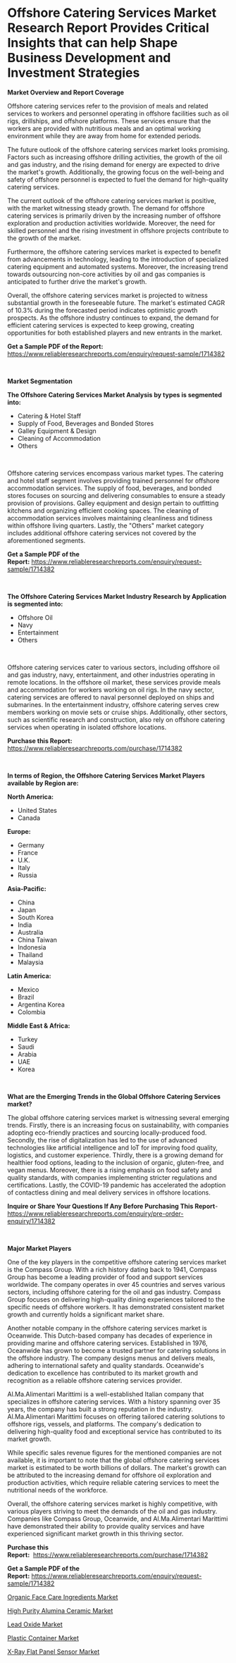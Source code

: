<p><h1>Offshore Catering Services Market Research Report Provides Critical Insights that can help Shape Business Development and Investment Strategies</h1></p><p><strong>Market Overview and Report Coverage</strong></p>
<p><p>Offshore catering services refer to the provision of meals and related services to workers and personnel operating in offshore facilities such as oil rigs, drillships, and offshore platforms. These services ensure that the workers are provided with nutritious meals and an optimal working environment while they are away from home for extended periods.</p><p>The future outlook of the offshore catering services market looks promising. Factors such as increasing offshore drilling activities, the growth of the oil and gas industry, and the rising demand for energy are expected to drive the market's growth. Additionally, the growing focus on the well-being and safety of offshore personnel is expected to fuel the demand for high-quality catering services.</p><p>The current outlook of the offshore catering services market is positive, with the market witnessing steady growth. The demand for offshore catering services is primarily driven by the increasing number of offshore exploration and production activities worldwide. Moreover, the need for skilled personnel and the rising investment in offshore projects contribute to the growth of the market.</p><p>Furthermore, the offshore catering services market is expected to benefit from advancements in technology, leading to the introduction of specialized catering equipment and automated systems. Moreover, the increasing trend towards outsourcing non-core activities by oil and gas companies is anticipated to further drive the market's growth.</p><p>Overall, the offshore catering services market is projected to witness substantial growth in the foreseeable future. The market's estimated CAGR of 10.3% during the forecasted period indicates optimistic growth prospects. As the offshore industry continues to expand, the demand for efficient catering services is expected to keep growing, creating opportunities for both established players and new entrants in the market.</p></p>
<p><strong>Get a Sample PDF of the Report:</strong> <a href="https://www.reliableresearchreports.com/enquiry/request-sample/1714382">https://www.reliableresearchreports.com/enquiry/request-sample/1714382</a></p>
<p>&nbsp;</p>
<p><strong>Market Segmentation</strong></p>
<p><strong>The Offshore Catering Services Market Analysis by types is segmented into:</strong></p>
<p><ul><li>Catering & Hotel Staff</li><li>Supply of Food, Beverages and Bonded Stores</li><li>Galley Equipment & Design</li><li>Cleaning of Accommodation</li><li>Others</li></ul></p>
<p>&nbsp;</p>
<p><p>Offshore catering services encompass various market types. The catering and hotel staff segment involves providing trained personnel for offshore accommodation services. The supply of food, beverages, and bonded stores focuses on sourcing and delivering consumables to ensure a steady provision of provisions. Galley equipment and design pertain to outfitting kitchens and organizing efficient cooking spaces. The cleaning of accommodation services involves maintaining cleanliness and tidiness within offshore living quarters. Lastly, the "Others" market category includes additional offshore catering services not covered by the aforementioned segments.</p></p>
<p><strong>Get a Sample PDF of the Report:</strong>&nbsp;<a href="https://www.reliableresearchreports.com/enquiry/request-sample/1714382">https://www.reliableresearchreports.com/enquiry/request-sample/1714382</a></p>
<p>&nbsp;</p>
<p><strong>The Offshore Catering Services Market Industry Research by Application is segmented into:</strong></p>
<p><ul><li>Offshore Oil</li><li>Navy</li><li>Entertainment</li><li>Others</li></ul></p>
<p>&nbsp;</p>
<p><p>Offshore catering services cater to various sectors, including offshore oil and gas industry, navy, entertainment, and other industries operating in remote locations. In the offshore oil market, these services provide meals and accommodation for workers working on oil rigs. In the navy sector, catering services are offered to naval personnel deployed on ships and submarines. In the entertainment industry, offshore catering serves crew members working on movie sets or cruise ships. Additionally, other sectors, such as scientific research and construction, also rely on offshore catering services when operating in isolated offshore locations.</p></p>
<p><strong>Purchase this Report:</strong>&nbsp; <a href="https://www.reliableresearchreports.com/purchase/1714382">https://www.reliableresearchreports.com/purchase/1714382</a></p>
<p>&nbsp;</p>
<p><strong>In terms of Region, the Offshore Catering Services Market Players available by Region are:</strong></p>
<p>
    <p> <strong> North America: </strong>
        <ul>
            <li>United States</li>
            <li>Canada</li>
        </ul>
        </p> 
    <p> <strong> Europe: </strong>
        <ul>
            <li>Germany</li>
            <li>France</li>
            <li>U.K.</li>
            <li>Italy</li>
            <li>Russia</li>
        </ul>
        </p> 
    <p> <strong> Asia-Pacific: </strong>
        <ul>
            <li>China</li>
            <li>Japan</li>
            <li>South Korea</li>
            <li>India</li>
            <li>Australia</li>
            <li>China Taiwan</li>
            <li>Indonesia</li>
            <li>Thailand</li>
            <li>Malaysia</li>
        </ul>
        </p> 
    <p> <strong> Latin America: </strong>
        <ul>
            <li>Mexico</li>
            <li>Brazil</li>
            <li>Argentina Korea</li>
            <li>Colombia</li>
        </ul>
        </p> 
    <p> <strong> Middle East & Africa: </strong>
        <ul>
            <li>Turkey</li>
            <li>Saudi</li>
            <li>Arabia</li>
            <li>UAE</li>
            <li>Korea</li>
        </ul>
    </p>
    </p>
<p>&nbsp;</p>
<p><strong>What are the Emerging Trends in the Global Offshore Catering Services market?</strong></p>
<p><p>The global offshore catering services market is witnessing several emerging trends. Firstly, there is an increasing focus on sustainability, with companies adopting eco-friendly practices and sourcing locally-produced food. Secondly, the rise of digitalization has led to the use of advanced technologies like artificial intelligence and IoT for improving food quality, logistics, and customer experience. Thirdly, there is a growing demand for healthier food options, leading to the inclusion of organic, gluten-free, and vegan menus. Moreover, there is a rising emphasis on food safety and quality standards, with companies implementing stricter regulations and certifications. Lastly, the COVID-19 pandemic has accelerated the adoption of contactless dining and meal delivery services in offshore locations.</p></p>
<p><strong>Inquire or Share Your Questions If Any Before Purchasing This Report</strong>- <a href="https://www.reliableresearchreports.com/enquiry/pre-order-enquiry/1714382">https://www.reliableresearchreports.com/enquiry/pre-order-enquiry/1714382</a></p>
<p>&nbsp;</p>
<p><strong>Major Market Players</strong></p>
<p><p>One of the key players in the competitive offshore catering services market is the Compass Group. With a rich history dating back to 1941, Compass Group has become a leading provider of food and support services worldwide. The company operates in over 45 countries and serves various sectors, including offshore catering for the oil and gas industry. Compass Group focuses on delivering high-quality dining experiences tailored to the specific needs of offshore workers. It has demonstrated consistent market growth and currently holds a significant market share.</p><p>Another notable company in the offshore catering services market is Oceanwide. This Dutch-based company has decades of experience in providing marine and offshore catering services. Established in 1976, Oceanwide has grown to become a trusted partner for catering solutions in the offshore industry. The company designs menus and delivers meals, adhering to international safety and quality standards. Oceanwide's dedication to excellence has contributed to its market growth and recognition as a reliable offshore catering services provider.</p><p>Al.Ma.Alimentari Marittimi is a well-established Italian company that specializes in offshore catering services. With a history spanning over 35 years, the company has built a strong reputation in the industry. Al.Ma.Alimentari Marittimi focuses on offering tailored catering solutions to offshore rigs, vessels, and platforms. The company's dedication to delivering high-quality food and exceptional service has contributed to its market growth.</p><p>While specific sales revenue figures for the mentioned companies are not available, it is important to note that the global offshore catering services market is estimated to be worth billions of dollars. The market's growth can be attributed to the increasing demand for offshore oil exploration and production activities, which require reliable catering services to meet the nutritional needs of the workforce.</p><p>Overall, the offshore catering services market is highly competitive, with various players striving to meet the demands of the oil and gas industry. Companies like Compass Group, Oceanwide, and Al.Ma.Alimentari Marittimi have demonstrated their ability to provide quality services and have experienced significant market growth in this thriving sector.</p></p>
<p><strong>Purchase this Report:</strong>&nbsp;&nbsp;<a href="https://www.reliableresearchreports.com/purchase/1714382">https://www.reliableresearchreports.com/purchase/1714382</a></p>
<p></p>
<p><strong>Get a Sample PDF of the Report:</strong>&nbsp;<a href="https://www.reliableresearchreports.com/enquiry/request-sample/1714382">https://www.reliableresearchreports.com/enquiry/request-sample/1714382</a></p>
<p><p><a href="https://www.linkedin.com/pulse/organic-face-care-ingredients-market-size-growth-forecast-9hukc/">Organic Face Care Ingredients Market</a></p><p><a href="https://medium.com/@prachi.reportprime/decoding-high-purity-alumina-ceramic-market-metrics-market-share-trends-and-growth-patterns-6e38aafb5a05">High Purity Alumina Ceramic Market</a></p><p><a href="https://www.linkedin.com/pulse/lead-oxide-market-size-2023-2030-global-industrial-analysis-sbaqc/">Lead Oxide Market</a></p><p><a href="https://www.linkedin.com/pulse/plastic-container-market-share-amp-new-trends-analysis-cwipc/">Plastic Container Market</a></p><p><a href="https://medium.com/@chiragreportprime/x-ray-flat-panel-sensor-market-size-and-market-trends-complete-industry-overview-2023-to-2030-2b7fa51d19ec">X-Ray Flat Panel Sensor Market</a></p></p>